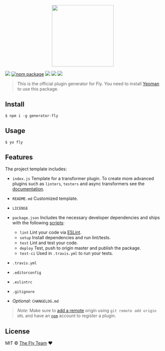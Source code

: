 
<div align="center">
  <a href="http://github.com/flyjs/fly">
    <img width=200px  src="https://cloud.githubusercontent.com/assets/8317250/8430194/35c6043a-1f6a-11e5-8cbd-af6cc86baa84.png">
  </a>
</div>


[![][fly-badge]][fly]
[![npm package][npm-ver-link]][releases]
[![][dl-badge]][npm-pkg-link]
[![][travis-badge]][travis-link]
[![][mit-badge]][mit]

> This is the official plugin generator for Fly. You need to install [Yeoman][yeoman] to use this package.


## Install

```
$ npm i -g generator-fly
```

## Usage

```
$ yo fly
```

## Features

The project template includes:

+ `index.js` Template for a transformer plugin. To create more advanced plugins such as `linters`, `testers` and async transformers see the [documentation](https://github.com/flyjs/fly/blob/master/docs/README.md).

+ `README.md` Customized template.

+ `LICENSE`

+ `package.json` Includes the necessary developer dependencies and ships with the following [scripts](https://docs.npmjs.com/cli/run-script):

  + `lint` Lint your code via [ESLint](https://github.com/eslint/eslint).
  + `setup` Install dependencies and run lint/tests.
  + `test` Lint and test your code.
  + `deploy` Test, push to origin master and publish the package.
  + `test-ci` Used in `.travis.yml` to run your tests.


+ `.travis.yml`

+ `.editorconfig`

+ `.eslintrc`

+ `.gitignore`

+ _Optional_: `CHANGELOG.md`

> _Note_: Make sure to [add a remote](https://help.github.com/articles/adding-a-remote/) origin using
`git remote add origin URL` and have an [`npm`](https://www.npmjs.com/signup) account to register a plugin.

## License

MIT © [The Fly Team](https://www.github.com/flyjs/fly) :heart:


[mit]:          http://opensource.org/licenses/MIT
[contributors]: https://github.com/flyjs/generator-fly/graphs/contributors
[releases]:     https://github.com/flyjs/generator-fly/releases
[yeoman]:       http://yeoman.io/
[fly]:          https://www.github.com/flyjs/fly
[fly-badge]:    https://img.shields.io/badge/fly-JS-05B3E1.svg?style=flat-square
[mit-badge]:    https://img.shields.io/badge/license-MIT-444444.svg?style=flat-square
[npm-pkg-link]: https://www.npmjs.org/package/generator-fly
[npm-ver-link]: https://img.shields.io/npm/v/generator-fly.svg?style=flat-square
[dl-badge]:     http://img.shields.io/npm/dm/generator-fly.svg?style=flat-square
[travis-link]:  https://travis-ci.org/flyjs/generator-fly
[travis-badge]: http://img.shields.io/travis/flyjs/generator-fly.svg?style=flat-square
